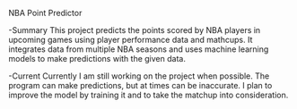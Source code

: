 NBA Point Predictor

-Summary
This project predicts the points scored by NBA players in upcoming games using player performance data and mathcups. It integrates data from multiple NBA seasons and uses machine learning models to make predictions with the given data. 

-Current
Currently I am still working on the project when possible. The program can make predictions, but at times can be inaccurate. I plan to improve the model by training it and to take the matchup into consideration.
